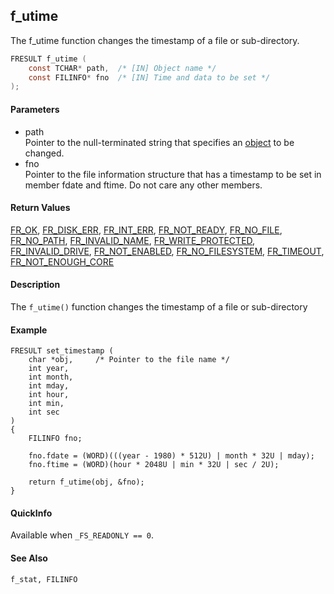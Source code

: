 ## f\_utime

The f\_utime function changes the timestamp of a file or sub-directory.

```c
FRESULT f_utime (
    const TCHAR* path,  /* [IN] Object name */
    const FILINFO* fno  /* [IN] Time and data to be set */
);
```

#### Parameters

  - path  
    Pointer to the null-terminated string that specifies an
    [object](filename.md) to be changed.
  - fno  
    Pointer to the file information structure that has a timestamp to be
    set in member fdate and ftime. Do not care any other members.

#### Return Values

[FR\_OK](rc.md#ok), [FR\_DISK\_ERR](rc.md#de),
[FR\_INT\_ERR](rc.md#ie), [FR\_NOT\_READY](rc.md#nr),
[FR\_NO\_FILE](rc.md#ok), [FR\_NO\_PATH](rc.md#np),
[FR\_INVALID\_NAME](rc.md#in), [FR\_WRITE\_PROTECTED](rc.md#wp),
[FR\_INVALID\_DRIVE](rc.md#id), [FR\_NOT\_ENABLED](rc.md#ne),
[FR\_NO\_FILESYSTEM](rc.md#ns), [FR\_TIMEOUT](rc.md#tm),
[FR\_NOT\_ENOUGH\_CORE](rc.md#nc)

#### Description

The `f_utime()` function changes the timestamp of a file or
sub-directory

#### Example

    FRESULT set_timestamp (
        char *obj,     /* Pointer to the file name */
        int year,
        int month,
        int mday,
        int hour,
        int min,
        int sec
    )
    {
        FILINFO fno;
    
        fno.fdate = (WORD)(((year - 1980) * 512U) | month * 32U | mday);
        fno.ftime = (WORD)(hour * 2048U | min * 32U | sec / 2U);
    
        return f_utime(obj, &fno);
    }

#### QuickInfo

Available when `_FS_READONLY == 0`.

#### See Also

`f_stat, FILINFO`
